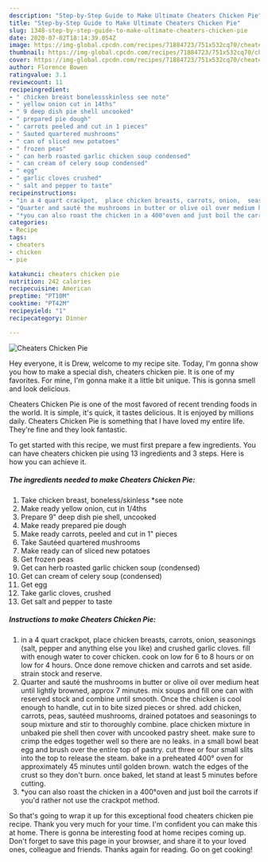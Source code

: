 ```yaml
---
description: "Step-by-Step Guide to Make Ultimate Cheaters Chicken Pie"
title: "Step-by-Step Guide to Make Ultimate Cheaters Chicken Pie"
slug: 1348-step-by-step-guide-to-make-ultimate-cheaters-chicken-pie
date: 2020-07-02T18:14:39.054Z
image: https://img-global.cpcdn.com/recipes/71884723/751x532cq70/cheaters-chicken-pie-recipe-main-photo.jpg
thumbnail: https://img-global.cpcdn.com/recipes/71884723/751x532cq70/cheaters-chicken-pie-recipe-main-photo.jpg
cover: https://img-global.cpcdn.com/recipes/71884723/751x532cq70/cheaters-chicken-pie-recipe-main-photo.jpg
author: Florence Bowen
ratingvalue: 3.1
reviewcount: 11
recipeingredient:
- " chicken breast bonelessskinless see note"
- " yellow onion cut in 14ths"
- " 9 deep dish pie shell uncooked"
- " prepared pie dough"
- " carrots peeled and cut in 1 pieces"
- " Sauted quartered mushrooms"
- " can of sliced new potatoes"
- " frozen peas"
- " can herb roasted garlic chicken soup condensed"
- " can cream of celery soup condensed"
- " egg"
- " garlic cloves crushed"
- " salt and pepper to taste"
recipeinstructions:
- "in a 4 quart crackpot,  place chicken breasts, carrots, onion,  seasonings (salt, pepper and anything else you like) and crushed garlic cloves. fill with enough water to cover chicken. cook on low for 6 to 8 hours or on low for 4 hours. Once done remove chicken and carrots and set aside. strain stock and reserve."
- "Quarter and sauté the mushrooms in butter or olive oil over medium heat until lightly browned, approx 7 minutes.  mix soups and fill one can with reserved stock and combine until smooth.  Once the chicken is cool enough to handle, cut in to bite sized pieces or shred. add chicken,  carrots,  peas, sautéed mushrooms, drained potatoes and seasonings to soup mixture and stir to thoroughly combine.  place chicken mixture in unbaked pie shell then cover with uncooked pastry sheet. make sure to crimp the edges together well so there are no leaks.  in a small bowl beat egg and brush over the entire top of pastry. cut three or four small slits into the top to release the steam. bake in a preheated 400° oven for approximately 45 minutes until golden brown. watch the edges of the crust so they don&#39;t burn. once baked,  let stand at least 5 minutes before cutting."
- "*you can also roast the chicken in a 400°oven and just boil the carrots if you&#39;d rather not use the crackpot method."
categories:
- Recipe
tags:
- cheaters
- chicken
- pie

katakunci: cheaters chicken pie 
nutrition: 242 calories
recipecuisine: American
preptime: "PT10M"
cooktime: "PT42M"
recipeyield: "1"
recipecategory: Dinner

---
```



![Cheaters Chicken Pie](https://img-global.cpcdn.com/recipes/71884723/751x532cq70/cheaters-chicken-pie-recipe-main-photo.jpg)

Hey everyone, it is Drew, welcome to my recipe site. Today, I'm gonna show you how to make a special dish, cheaters chicken pie. It is one of my favorites. For mine, I'm gonna make it a little bit unique. This is gonna smell and look delicious.

Cheaters Chicken Pie is one of the most favored of recent trending foods in the world. It is simple, it's quick, it tastes delicious. It is enjoyed by millions daily. Cheaters Chicken Pie is something that I have loved my entire life. They're fine and they look fantastic.




To get started with this recipe, we must first prepare a few ingredients. You can have cheaters chicken pie using 13 ingredients and 3 steps. Here is how you can achieve it.

<!--inarticleads1-->

##### The ingredients needed to make Cheaters Chicken Pie:

1. Take  chicken breast, boneless/skinless *see note
1. Make ready  yellow onion, cut in 1/4ths
1. Prepare  9&#34; deep dish pie shell, uncooked
1. Make ready  prepared pie dough
1. Make ready  carrots, peeled and cut in 1&#34; pieces
1. Take  Sautéed quartered mushrooms
1. Make ready  can of sliced new potatoes
1. Get  frozen peas
1. Get  can herb roasted garlic chicken soup (condensed)
1. Get  can cream of celery soup (condensed)
1. Get  egg
1. Take  garlic cloves, crushed
1. Get  salt and pepper to taste




<!--inarticleads2-->

##### Instructions to make Cheaters Chicken Pie:

1. in a 4 quart crackpot,  place chicken breasts, carrots, onion,  seasonings (salt, pepper and anything else you like) and crushed garlic cloves. fill with enough water to cover chicken. cook on low for 6 to 8 hours or on low for 4 hours. Once done remove chicken and carrots and set aside. strain stock and reserve.
1. Quarter and sauté the mushrooms in butter or olive oil over medium heat until lightly browned, approx 7 minutes.  mix soups and fill one can with reserved stock and combine until smooth.  Once the chicken is cool enough to handle, cut in to bite sized pieces or shred. add chicken,  carrots,  peas, sautéed mushrooms, drained potatoes and seasonings to soup mixture and stir to thoroughly combine.  place chicken mixture in unbaked pie shell then cover with uncooked pastry sheet. make sure to crimp the edges together well so there are no leaks.  in a small bowl beat egg and brush over the entire top of pastry. cut three or four small slits into the top to release the steam. bake in a preheated 400° oven for approximately 45 minutes until golden brown. watch the edges of the crust so they don&#39;t burn. once baked,  let stand at least 5 minutes before cutting.
1. *you can also roast the chicken in a 400°oven and just boil the carrots if you&#39;d rather not use the crackpot method.




So that's going to wrap it up for this exceptional food cheaters chicken pie recipe. Thank you very much for your time. I'm confident you can make this at home. There is gonna be interesting food at home recipes coming up. Don't forget to save this page in your browser, and share it to your loved ones, colleague and friends. Thanks again for reading. Go on get cooking!
